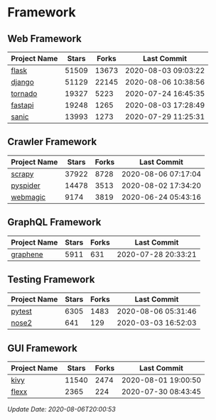 # Framework

## Web Framework

| Project Name | Stars | Forks | Last Commit |
| ------------ | ----- | ----- | ----------- |
| [flask](https://github.com/pallets/flask) | 51509 | 13673 | 2020-08-03 09:03:22 |
| [django](https://github.com/django/django) | 51129 | 22145 | 2020-08-06 10:38:56 |
| [tornado](https://github.com/tornadoweb/tornado) | 19327 | 5223 | 2020-07-24 16:45:35 |
| [fastapi](https://github.com/tiangolo/fastapi) | 19248 | 1265 | 2020-08-03 17:28:49 |
| [sanic](https://github.com/huge-success/sanic) | 13993 | 1273 | 2020-07-29 11:25:31 |

## Crawler Framework

| Project Name | Stars | Forks | Last Commit |
| ------------ | ----- | ----- | ----------- |
| [scrapy](https://github.com/scrapy/scrapy) | 37922 | 8728 | 2020-08-06 07:17:04 |
| [pyspider](https://github.com/binux/pyspider) | 14478 | 3513 | 2020-08-02 17:34:20 |
| [webmagic](https://github.com/code4craft/webmagic) | 9174 | 3819 | 2020-06-24 05:43:16 |

## GraphQL Framework

| Project Name | Stars | Forks | Last Commit |
| ------------ | ----- | ----- | ----------- |
| [graphene](https://github.com/graphql-python/graphene) | 5911 | 631 | 2020-07-28 20:33:21 |

## Testing Framework

| Project Name | Stars | Forks | Last Commit |
| ------------ | ----- | ----- | ----------- |
| [pytest](https://github.com/pytest-dev/pytest) | 6305 | 1483 | 2020-08-06 05:31:46 |
| [nose2](https://github.com/nose-devs/nose2) | 641 | 129 | 2020-03-03 16:52:03 |

## GUI Framework

| Project Name | Stars | Forks | Last Commit |
| ------------ | ----- | ----- | ----------- |
| [kivy](https://github.com/kivy/kivy) | 11540 | 2474 | 2020-08-01 19:00:50 |
| [flexx](https://github.com/flexxui/flexx) | 2365 | 224 | 2020-07-30 08:43:45 |

*Update Date: 2020-08-06T20:00:53*